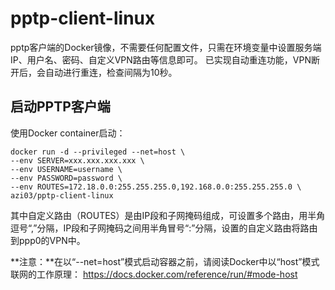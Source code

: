 # pptp-client-linux
pptp客户端的Docker镜像，不需要任何配置文件，只需在环境变量中设置服务端IP、用户名、密码、自定义VPN路由等信息即可。
已实现自动重连功能，VPN断开后，会自动进行重连，检查间隔为10秒。
## 启动PPTP客户端
使用Docker container启动：

````
docker run -d --privileged --net=host \
--env SERVER=xxx.xxx.xxx.xxx \
--env USERNAME=username \
--env PASSWORD=password \
--env ROUTES=172.18.0.0:255.255.255.0,192.168.0.0:255.255.255.0 \
azi03/pptp-client-linux
````
其中自定义路由（ROUTES）是由IP段和子网掩码组成，可设置多个路由，用半角逗号“,”分隔，IP段和子网掩码之间用半角冒号“:”分隔，设置的自定义路由将路由到ppp0的VPN中。



**注意：**在以“--net=host”模式启动容器之前，请阅读Docker中以“host”模式联网的工作原理：
https://docs.docker.com/reference/run/#mode-host